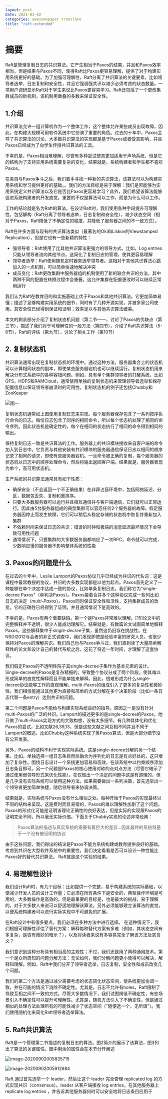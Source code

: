```yaml
---
layout: post
date: 2021-03-02
categories: awesomepaper translate
title: "raft-extended"
---
```


# 摘要

Raft是管理复制日志的共识算法。它产生相当于Paxos的结果，并且和Paxos效率相当，但是结果与Paxos不同，使得Raft比Paxos更容易理解，提供了对于构建实用系统更好的基础。为了加强可理解性，Raft分离了共识算法的关键要素，比如领导者选举，日志复制和安全性，并且它强调强共识以减少必须考虑的状态数量。一项用户调研显示Raft对于学生来说比Paxos更容易学习。Raft还包括了一个更改集群成员的新机制，该机制用重叠的多数来保证安全性。

## 1.介绍

共识算法允许一组计算机作为一个整体工作，这个整体允许某些成员出现故障。因此，在构建大规模可用软件系统中它扮演了重要的角色。过去的十年中，Paxos主导了共识算法的讨论，大多数共识算法的实现都是基于Paxos或者受其影响，并且Paxos已经成为了向学生传授共识算法的工具。

不幸的是，Paxos相当难理解，尽管有多种尝试使其更加适用于声场系统，但是它的结构为了支持实用系统需要复杂的变化，结果就是，系统构建者和学生都不喜欢Paxos。

在亲自与Paxos争斗之后，我们着手寻找一种新的共识算法，该算法可以为构建实用系统和学习提供更好的基础。。我们的方法目标是易于理解：我们是否能够为实用系统定义共识算法以及它是否比Paxos更容易学习？此外，我们希望该算法能够促进系统构建者的开发直觉。重要的不仅是算法可以工作，而是为什么可以工作。

工作的结论就是名为Raft的算法。在设计Raft时，我们使用各种手段提升可理解性，包括解构（Raft分离了领导者选举，日志复制和安全性），减少状态空间（相对于Paxos，Raft降低了不确定性的程度，并降低了服务器之间的不一致方式）。

Raft在许多方面与现有的共识算法类似（最著名的Oki和Liskov的Viewstamped Replication），但是它也有一些新颖的特性：

- 强领导者：Raft使用了比其他共识算法更强力的领导方式。比如，Log entries只能从领导者流向其他节点。这简化了复制日志的管理，使其更容易理解
- 领导者选举：Raft使用随机定时器来选举领导者。这相对于其他共识算法心跳加入的一点机制，可以简单快速地解决冲突
- 成员变化：Raft更改集群中服务器组的机制使用了新的联合共识的方法，其中两种不同的配置在转换过程中会重叠。这允许集群在配置更改时可以继续正常用运行

我们认为Raft在教育目的和实施基础上优于Paxos和其他共识算法。它更加简单易懂；描述了足够构建实用系统的细节，同时有了几种开源实现，并被多家公司使用。其安全性已经得到保证和证明；效率足以与其他共识算法媲美。

本文的剩余部分介绍了复制状态机问题（第二节——，讨论了Paxos的优缺点（第三节），描述了我们对于可理解性的一般方法（第四节），介绍了Raft共识算法（5-8节），Raft的评估（第九节），讨论了相关工作（第10节）

## 2. 复制状态机

共识算法通常出现在复制状态机的环境中。通过这种方法，服务器集合上的状态机可以计算相同状态的副本，即使某些服务器宕机也可以继续运行。复制状态机用来解决分布式系统中的各种容错问题。例如，具有单个集群领导者的打醒系统，比如GFS，HDFS和RAMCloud，通常使用单独的复制状态机来管理领导者选举和保存配置信息以保证领导者崩溃时的可用性。复制状态机的例子还包括Chubby和ZooKeeper

![图一](https://wendajiang.github.io/pics/raft-extended/image-20200901151351972.png)

复制状态机通常如上图使用复制日志来实现。每个服务器保存包含了一系列按序执行命令的日志。每份日志包含了同序的相同命令，所以每个状态机处理了相同的命令序列。因此状态机是确定性的，每个在相同的状态执行了相同的命令得到相同的输出。

保持复制日志一致是共识算法的工作。服务器上的共识模块接收来自客户端的命令加入到日志中。它负责与其他安装有共识模块的服务器通信保证日志以相同的顺序记录了相同的请求，即使有些服务器宕机。一旦命令被正确的复制，每个服务器的状态机以日志中的顺序处理命令，然后将输出返回客户端。结果就是，服务器表现为单个，高可用状态机。

生产系统的共识算法通常具有如下性质：

- 确保安全（不会返回一个不正确结果）在非拜占庭环境中，包括网络延迟、分区，数据包丢失、复制和重排序。
- 只要大多数服务器可以运行并且相互通信并与客户端通信，它们就可以正常运行。因此由5台服务器组成的典型集群可以容忍任何2个服务器的故障。假定服务器因停止而发生故障，它们可以稍后从稳定存储的状态机中恢复并重新加入集群
- 不依赖时间来保证日志的共识：错误的时钟和极端的消息延迟最坏情况下会导致可用性问题
- 通常情况下，只要集群的大多数服务器都响应了一次RPC，命令就可以完成，少数响应慢的服务器不影响整体系统的性能

## 3. Paxos的问题是什么

在过去的十年中，Leslie Lamport的Paxos协议几乎已经成为共识的代名词：这是课程中最常教授的协议，共识的大多数实现都是以他为起点。Paxos首先定义了一种能够在单个决定中达成一致的协议，比如单条复制日志。我们称它为"single-decree Paxos"（单判决Paxos）。Paxos接着合并多个这种协议完成一些列比如日志的决定（*multi-Paxos*）。Paxos同时保证安全性和活性，支持集群成员的改变。它的正确性已经得到了证明，并且通常情况下是高效的。

不幸的是，Paxos有两个重要缺陷。第一个是Paxos非常难以理解。[15]论文中的完整解释并不透明，很少人能成功理解它。结果就是，有数篇论文试图简单地解释Paxos。这些解释集中于*single-decree*子集，虽然这仍旧存在挑战性。在NSDI2012与会者的非正式调查中，我们发现即使是经验丰富的研究人员，也很少保持对Paxos的理解共识。我们自己也与Paxos争斗过，我们直到读了大量简单解释性的论文和设计自己的替代系统之后，这花了将近一年时间，才理解了这套协议。

我们假定Paxos的不透明性院子其single-decree子集作为基本元素的设计。Single-decree的Paxos是复杂精细的，导致整个协议分成了两个阶段，使其难以形成简单的直觉性解释而且不能单独来解释。因此，很难形成为什么single-decree协议能够工作的直观理解。multi-Paxos的组成引入了更多的复杂性和微妙性。我们相信能通过其他更为直接和简单的方式分解在多个决策阶段（比如一条日志代替一条entry）达到共识的问题。

第二个问题是Paxos不能给与构建实际系统良好的指导。原因之一是没有针对multi-Paxos的广泛的共识。Lamport的描述更多的是single-decree的Paxos，他只做了multi-Paxos实现方式的大致构想，没有太多细节。有几种具体化和优化Paxos的尝试，比如文献26,39,13，但是这些文献之间互相不同并且不同于Lamport的概述。比如Chubby这种系统实现了类Paxos算法，但是大部分细节没有公开发表。

另外，Paxos的结构不利于实现实际系统。这是single-decree分解的另一个结果。比如，单独选择一组日志条目然后融合为序列化的日志是有点好处的，这只增加了复杂性。围绕日志设计一个系统更加容易和高效，在该系统中以约束顺序添加日志条目即可。另一个问题是Paxos的核心使用对称的点对点方法（尽管它暗示了通过使用弱领导形式来优化性能）。在仅做出一个决定的问题中这是有道理的，但是几乎没有实际系统可以使用这种方法。如果需要做出一系列决策，首先选举出一个领导者更加简单快捷，随后领导者来协调决策。

结果就是，实际系统与Paxos没有什么相似之处。每种开始于Paxos的实现最终以不同的结构来呈现。这是费时而且易错的，Paxos的难以理解性加剧了这个问题。Paxos的形式化可能是证明该理论正确性的良好表达，但是实际的实现跟Paxos的证明完全不同，所以毫无实际价值。下面关于Chubby实现的论述非常经典：

> Paxos算法的描述与真实系统的需要有着巨大的差异...因此最终的系统将基于一个没有被证明的协议

由于这些问题，我们得出的结论是Paxos不能为系统构建或教育提供良好的基础。 考虑到共识在大型软件系统中的重要性，我们决定看看是否可以设计一种性能比Paxos好的替代共识算法。 Raft就是这个实验的结果。

## 4. 易理解性设计

我们设计Raft时，有几个目标：比如提供一个完整，易于构建系统的实际基础，以便减少开发人员的设计工作量；它必须在所有条件下是安全的，典型操作环境是可用的，大多数操作是高效的。但是最重要的目标是，也是最大的挑战，易于理解的。对于大多数人来说可以舒适地理解该算法。另外必须能够建立该算法的直觉，以便系统构建者可以进行实际实现中不可避免的扩展。

在Raft设计中有很多要点，我们必须在多种方法中进行选择。 在这种情况下，我们根据可理解性评估了替代方案：解释每种替代方案有多难（例如，其状态空间有多复杂，是否有微妙的暗示？），以及对读者来说有多容易完全了解该方法及其含义？

我们意识到这种分析具有相当高的主观性；不过，我们还是用了两种通用技术。第一个是众所周知的问题分解方法：无论如何，我们分解问题更小使得可以解决，解释和理解。例如，Raft中我们分开了领导者选举，日志复制，安全性和成员改变几个问题。

我们的第二个方法是通过减少需要考虑的状态简化状态空间，使系统更加协调一致，并在可能的情况下消除不确定性。尤其是，日志不允许有holes，Raft限制了导致互相之间不一致的方式。尽管大多数情况下，我们试图降低不确定性，有些场景引入不确定性可以提升可理解性。尤其是，随机方法引入了不确定性，但是通过相似的处理方法处理所有的可能性减少了状态空间（"随便选一个，无所谓"）。我们使用随机化来简化Raft领导者选举算法。

## 5. Raft共识算法

Raft是一个管理第二节描述的复制日志的算法。图2简介的展示了该算法，图3列出了算法的关键属性。图中剩余的属性会在本节分开阐述

![image-20200902005835715](https://wendajiang.github.io/pics/raft-extended/raft-2.png)

![image-20200902005912684](https://wendajiang.github.io/pics/raft-extended/raft-3.png)

Raft 通过首先选举一个 leader，然后让这个 leader 完全管理 replicated log 的方式实现共识（consensus）。leader 从客户端接收 log entries，在其他服务器上 replicate log entries ，并告诉其他服务器何时可以安全地将日志条目应用于